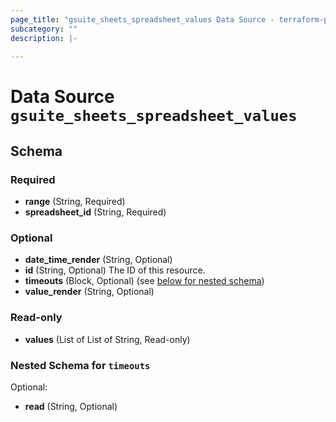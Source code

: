 ```yaml
---
page_title: "gsuite_sheets_spreadsheet_values Data Source - terraform-provider-gsuite"
subcategory: ""
description: |-
  
---
```


# Data Source `gsuite_sheets_spreadsheet_values`





## Schema

### Required

- **range** (String, Required)
- **spreadsheet_id** (String, Required)

### Optional

- **date_time_render** (String, Optional)
- **id** (String, Optional) The ID of this resource.
- **timeouts** (Block, Optional) (see [below for nested schema](#nestedblock--timeouts))
- **value_render** (String, Optional)

### Read-only

- **values** (List of List of String, Read-only)

<a id="nestedblock--timeouts"></a>
### Nested Schema for `timeouts`

Optional:

- **read** (String, Optional)


